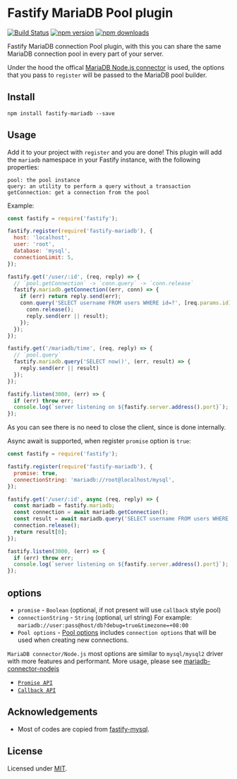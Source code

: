 # Fastify MariaDB Pool plugin
<!--
[![NPM](https://nodei.co/npm/fastify-mariadb.png?downloads=true&downloadRank=true&stars=true)](https://www.npmjs.com/package/fastify-mariadb)
-->
[![Build Status](https://travis-ci.org/victor0801x/fastify-mariadb.svg?branch=master)](https://travis-ci.org/victor0801x/fastify-mariadb)
[![npm version](https://img.shields.io/npm/v/fastify-mariadb.svg?style=flat)](https://www.npmjs.com/package/fastify-mariadb)
[![npm downloads](https://img.shields.io/npm/dm/fastify-mariadb.svg?style=flat)](https://www.npmjs.com/package/fastify-mariadb)
<!-- [![Known Vulnerabilities](https://snyk.io/test/github/victor0801x/fastify-mariadb/badge.svg?targetFile=package.json&style=flat)](https://snyk.io/test/github/victor0801x/fastify-mariadb?targetFile=package.json) -->
<!-- [![codecov](https://codecov.io/gh/victor0801x/fastify-mariadb/branch/master/graph/badge.svg?style=flat)](https://codecov.io/gh/victor0801x/fastify-mariadb) -->
<!--[![Greenkeeper badge](https://badges.greenkeeper.io/victor0801x/fastify-mariadb.svg?style=flat)](https://greenkeeper.io/)-->

Fastify MariaDB connection Pool plugin, with this you can share the same MariaDB connection pool in every part of your server.

Under the hood the offical [MariaDB Node.js connector](https://github.com/MariaDB/mariadb-connector-nodejs) is used, the options that you pass to `register` will be passed to the MariaDB pool builder.

## Install

```
npm install fastify-mariadb --save
```

## Usage

Add it to your project with `register` and you are done!
This plugin will add the `mariadb` namespace in your Fastify instance, with the following properties:

```
pool: the pool instance
query: an utility to perform a query without a transaction
getConnection: get a connection from the pool
```

Example:
```js
const fastify = require('fastify');

fastify.register(require('fastify-mariadb'), {
  host: 'localhost',
  user: 'root',
  database: 'mysql',
  connectionLimit: 5,
});

fastify.get('/user/:id', (req, reply) => {
  // `pool.getConnection` -> `conn.query` -> `conn.release`
  fastify.mariadb.getConnection((err, conn) => {
    if (err) return reply.send(err);
    conn.query('SELECT username FROM users WHERE id=?', [req.params.id], (err, result) => {
      conn.release();
      reply.send(err || result);
    });
  });
});

fastify.get('/mariadb/time', (req, reply) => {
  // `pool.query`
  fastify.mariadb.query('SELECT now()', (err, result) => {
    reply.send(err || result)
  });
});

fastify.listen(3000, (err) => {
  if (err) throw err;
  console.log(`server listening on ${fastify.server.address().port}`);
});
```
As you can see there is no need to close the client, since is done internally.

Async await is supported, when register `promise` option is `true`:
```js
const fastify = require('fastify');

fastify.register(require('fastify-mariadb'), {
  promise: true,
  connectionString: 'mariadb://root@localhost/mysql',
});

fastify.get('/user/:id', async (req, reply) => {
  const mariadb = fastify.mariadb;
  const connection = await mariadb.getConnection();
  const result = await mariadb.query('SELECT username FROM users WHERE id=?', [req.params.id]);
  connection.release();
  return result[0];
});

fastify.listen(3000, (err) => {
  if (err) throw err;
  console.log(`server listening on ${fastify.server.address().port}`);
});
```

## options

* `promise` - `Boolean` (optional, if not present will use `callback` style pool)
* `connectionString` - `String` (optional, url string) For example: `mariadb://user:pass@host/db?debug=true&timezone=+08:00`
* `Pool options` - [Pool options](https://github.com/MariaDB/mariadb-connector-nodejs/blob/master/documentation/promise-api.md#pool-options) includes `connection options` that will be used when creating new connections.

`MariaDB connector/Node.js` most options are similar to `mysql/mysql2` driver with more features and performant.
More usage, please see [mariadb-connector-nodejs](https://github.com/MariaDB/mariadb-connector-nodejs)
  * [`Promise API`](https://github.com/MariaDB/mariadb-connector-nodejs/blob/master/documentation/promise-api.md#promise-api)
  * [`Callback API`](https://github.com/MariaDB/mariadb-connector-nodejs/blob/master/documentation/callback-api.md#callback-api)

## Acknowledgements

- Most of codes are copied from [fastify-mysql](https://github.com/fastify/fastify-mysql).


## License

Licensed under [MIT](./LICENSE).
